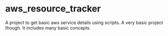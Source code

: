 # aws_resource_tracker
A project to get basic aws service details using scripts. A very basic project though. It includes many basic concepts.
